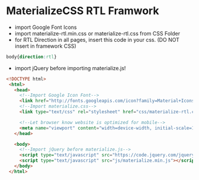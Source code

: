 MaterializeCSS RTL Framwork
===

 
 * import Google Font Icons 
 * import materialize-rtl.min.css or materialize-rtl.css from CSS Folder
 * for RTL Direction in all pages, insert this code in your css. (DO NOT insert in framework CSS)
 ```CSS
 body{direction:rtl}
 ```
 
 * import jQuery before importing materialize.js!
 ```HTML
 <!DOCTYPE html>
  <html>
    <head>
      <!--Import Google Icon Font-->
      <link href="http://fonts.googleapis.com/icon?family=Material+Icons" rel="stylesheet">
      <!--Import materialize.css-->
      <link type="text/css" rel="stylesheet" href="css/materialize-rtl.css"  media="screen,projection"/>

      <!--Let browser know website is optimized for mobile-->
      <meta name="viewport" content="width=device-width, initial-scale=1.0"/>
    </head>

    <body>
      <!--Import jQuery before materialize.js-->
      <script type="text/javascript" src="https://code.jquery.com/jquery-2.1.1.min.js"></script>
      <script type="text/javascript" src="js/materialize.min.js"></script>
    </body>
  </html>
```